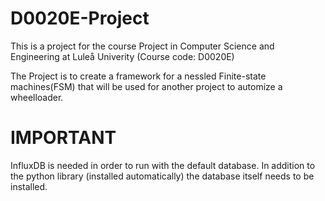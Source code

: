 # D0020E-Project
This is a project for the course Project in Computer Science and 
Engineering at Luleå Univerity (Course code: D0020E)

The Project is to create a framework for a nessled Finite-state 
machines(FSM) that will be used for another project to automize 
a wheelloader. 

# IMPORTANT
InfluxDB is needed in order to run with the default database. In addition to the python library (installed automatically) the database itself needs to be installed. 